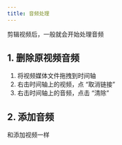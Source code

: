 ```yaml
---
title: 音频处理
---
```


剪辑视频后，一般就会开始处理音频

## 1. 删除原视频音频

1. 将视频媒体文件拖拽到时间轴
2. 右击时间轴上的视频，点 “取消链接”
3. 右击时间轴上的音频，点击 “清除”

## 2. 添加音频

和添加视频一样
